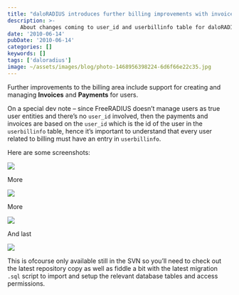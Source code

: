 ```yaml
---
title: "daloRADIUS introduces further billing improvements with invoices and payments"
description: >-
    About changes coming to user_id and userbillinfo table for daloRADIUS and FreeRADIUS
date: '2010-06-14'
pubDate: '2010-06-14'
categories: []
keywords: []
tags: ['daloradius']
image: ~/assets/images/blog/photo-1468956398224-6d6f66e22c35.jpg
---
```


Further improvements to the billing area include support for creating and managing **Invoices** and **Payments** for users.

On a special dev note – since FreeRADIUS doesn’t manage users as true user entities and there’s no `user_id` involved, then the payments and invoices are based on the `user_id` which is the id of the user in the `userbillinfo` table, hence it’s important to understand that every user related to billing must have an entry in `userbillinfo`.

Here are some screenshots:

![](https://web.archive.org/web/20140703100134im_/http://www.daloradius.com/images/screenshots/new_feature_invoice-edit.png)

More

![](https://web.archive.org/web/20140703100134im_/http://www.daloradius.com/images/screenshots/new_feature_invoice-listing.png)

More

![](https://web.archive.org/web/20140703100134im_/http://www.daloradius.com/images/screenshots/new_feature_payment-new.png)

And last

![](https://web.archive.org/web/20140703100134im_/http://www.daloradius.com/images/screenshots/new_feature_user-billing-overview.png)

This is ofcourse only available still in the SVN so you’ll need to check out the latest repository copy as well as fiddle a bit with the latest migration `.sql` script to import and setup the relevant database tables and access permissions.